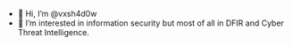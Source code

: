 - 👋 Hi, I’m @vxsh4d0w
- 👀 I’m interested in information security but most of all in DFIR and Cyber Threat Intelligence.


<!---
vxsh4d0w/vxsh4d0w is a ✨ special ✨ repository because its `README.md` (this file) appears on your GitHub profile.
You can click the Preview link to take a look at your changes.
--->

